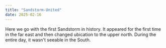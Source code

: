 ```yaml
---
title: "Sandstorm-United"
date: 2025-02-16
---
```

Here we go with the first Sandstorm in history.
It appeared for the first time in the far east and then changed ubication to the upper north.
During the entire day, it wasn't seeable in the South.
